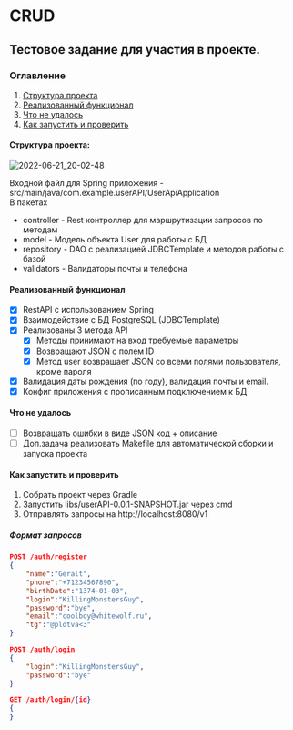 # CRUD
## Тестовое задание для участия в проекте.  

### Оглавление
1. [Структура проекта](https://github.com/NukerDuker/CRUD#Структура-проекта)
2. [Реализованный функционал](https://github.com/NukerDuker/CRUD#Реализованный-функционал)
3. [Что не удалось](https://github.com/NukerDuker/CRUD#Что-не-удалось)
4. [Как запустить и проверить](https://github.com/NukerDuker/CRUD#Как-запустить-и-проверить)
#### Структура проекта:  

![2022-06-21_20-02-48](https://user-images.githubusercontent.com/64738590/174857378-a72e86ea-c355-4906-9f41-18440e8cc9e0.png)

Входной файл для Spring приложения - src/main/java/com.example.userAPI/UserApiApplication    
В пакетах
- controller - Rest контроллер для маршрутизации запросов по методам
- model - Модель объекта User для работы с БД
- repository - DAO с реализацией JDBCTemplate и методов работы с базой
- validators - Валидаторы почты и телефона

#### Реализованный функционал    
- [X] RestAPI с использованием Spring
- [X] Взаимодействие с БД PostgreSQL (JDBCTemplate)
- [X] Реализованы 3 метода API    
  - [X] Методы принимают на вход требуемые параметры    
  - [X] Возвращают JSON с полем ID
  - [X] Метод user возвращает JSON со всеми полями пользователя, кроме пароля
- [X] Валидация даты рождения (по году), валидация почты и email.
- [X] Конфиг приложения с прописанным подключением к БД

#### Что не удалось    
- [ ] Возвращать ошибки в виде JSON код + описание
- [ ] Доп.задача реализовать Makefile для автоматической сборки и запуска проекта

#### Как запустить и проверить    
1. Собрать проект через Gradle
2. Запустить libs/userAPI-0.0.1-SNAPSHOT.jar через cmd
3. Отправлять запросы на http://localhost:8080/v1

##### Формат запросов     
```json
POST /auth/register
{
    "name":"Geralt",
    "phone":"+71234567890",
    "birthDate":"1374-01-03",
    "login":"KillingMonstersGuy",
    "password":"bye",
    "email":"coolboy@whitewolf.ru",
    "tg":"@plotva<3"
}
```
```json
POST /auth/login
{
    "login":"KillingMonstersGuy",
    "password":"bye"
}
```
```json
GET /auth/login/{id}
{
}
```
